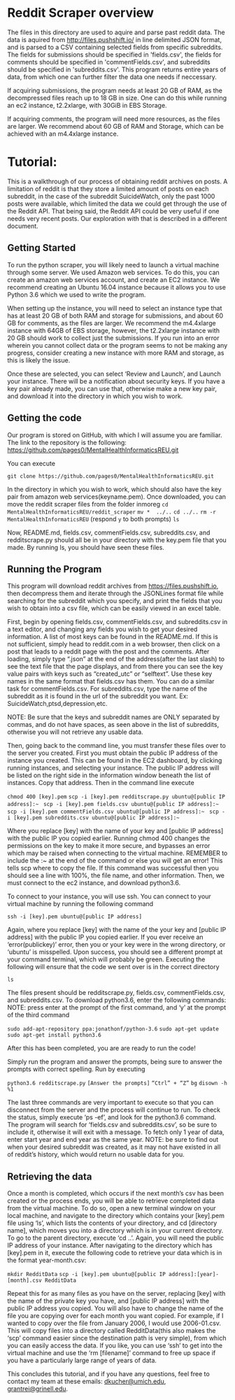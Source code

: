 # Reddit Scraper overview

The files in this directory are used to aquire and parse past reddit data. The data is aquired from http://files.pushshift.io/ in line delimited JSON format, and is parsed to a CSV containing selected fields from specific subreddits. The fields for submissions should be specified in 'fields.csv', the fields for comments should be specified in 'commentFields.csv', and  subreddits should be specified in 'subreddits.csv'. This program returns entire years of data, from which one can further filter the data one needs if neccessary.

If acquiring submissions, the program needs at least 20 GB of RAM, as the
decompressed files reach up to 18 GB in size. One can do this
while running an ec2 instance, t2.2xlarge, with 30GiB in EBS Storage.

If acquiring comments, the program will need more resources, as the files are larger.
We recommend about 60 GB of RAM and Storage, which can be achieved with an m4.4xlarge instance.

# Tutorial:
This is a walkthrough of our process of obtaining reddit archives on posts. A limitation of reddit is that they store a limited amount of posts on each subreddit, in the case of the subreddit SuicideWatch, only the past 1000 posts were available, which limited the data we could get through the use of the Reddit API. That being said, the Reddit API could be very useful if one needs very recent posts. Our exploration with that is described in a different document.

## Getting Started

To run the python scraper, you will likely need to launch a virtual machine through some server. We used Amazon web services. To do this, you can create an amazon web services account, and create an EC2 instance. We recommend creating an Ubuntu 16.04 instance because it allows you to use Python 3.6 which we used to write the program. 

When setting up the instance, you will need to select an instance type that has at least 20 GB of both RAM and storage for submissions, and about 60 GB for comments, as the files are larger. We recommend the m4.4xlarge instance with 64GB of EBS storage, however, the t2.2xlarge instance with 20 GB should work to collect just the submissions. If you run into an error wherein you cannot collect data or the program seems to not be making any progress, consider creating a new instance with more RAM and storage, as this is likely the issue.

Once these are selected, you can select ‘Review and Launch’, and Launch your instance. There will be a notification about security keys. If you have a key pair already made, you can use that, otherwise make a new key pair, and download it into the directory in which you wish to work.

## Getting the code
Our program is stored on GitHub, with which I will assume you are familiar. The link to the repository is the following: https://github.com/pages0/MentalHealthInformaticsREU.git

You can execute

`git clone https://github.com/pages0/MentalHealthInformaticsREU.git`

In the directory in which you wish to work, which should also have the key pair from amazon web services(keyname.pem). Once downloaded, you can move the reddit scraper files from the folder inmoreg
`cd MentalHealthInformaticsREU/reddit_scraper`
`mv *  ../..`
`cd ../..`
`rm -r MentalHealthInformaticsREU` (respond `y` to both prompts)
`ls`

Now, README.md, fields.csv, commentFields.csv, subreddits.csv, and redditscrape.py should all be in your directory with the key.pem file that you made. By running ls, you should have seen these files.

## Running the Program
This program will download reddit archives from https://files.pushshift.io, then decompress them and iterate through the JSONLines format file while searching for the subreddit which you specify, and print the fields that you wish to obtain into a csv file, which can be easily viewed in an excel table.

First, begin by opening fields.csv, commentFields.csv, and subreddits.csv in a text editor, and changing any fields you wish to get your desired information. A list of most keys can be found in the README.md. If this is not sufficient, simply head to reddit.com in a web browser, then click on a post that leads to a reddit page with the post and the comments. After loading, simply type “.json” at the end of the address(after the last slash) to see the text file that the page displays, and from there you can see the key value pairs with keys such as “created_utc” or “selftext”. Use these key names in the same format that fields.csv has them. You can do a similar task for commentFields.csv. For subreddits.csv, type the name of the subreddit as it is found in the url of the subreddit you want. Ex: SuicideWatch,ptsd,depression,etc.

NOTE: Be sure that the keys and subreddit names are ONLY separated by commas, and do not have spaces, as seen above in the list of subreddits, otherwise you will not retrieve any usable data.

Then, going back to the command line, you must transfer these files over to the server you created. First you must obtain the public IP address of the instance you created. This can be found in the EC2 dashboard, by clicking running instances, and selecting your instance. The public IP address will be listed on the right side in the information window beneath the list of instances. Copy that address. Then in the command line execute

`chmod 400 [key].pem`
`scp -i [key].pem redditscrape.py ubuntu@[public IP address]:~ `
`scp -i [key].pem fields.csv ubuntu@[public IP address]:~ `
`scp -i [key].pem commentFields.csv ubuntu@[public IP address]:~ `
`scp -i [key].pem subreddits.csv ubuntu@[public IP address]:~ `

Where you replace [key] with the name of your key and [public IP address] with the public IP you copied earlier. Running chmod 400 changes the permissions on the key to make it more secure, and bypasses an error which may be raised when connecting to the virtual machine. REMEMBER to include the :~ at the end of the command or else you will get an error! This tells scp where to copy the file. If this command was successful then you should see a line with 100%, the file name, and other information. Then, we must connect to the ec2 instance, and download python3.6.

To connect to your instance, you will use ssh. You can connect to your virtual machine by running the following command

`ssh -i [key].pem ubuntu@[public IP address]`

Again, where you replace [key] with the name of the your key and [public IP address] with the public IP you copied earlier. If you ever receive an ‘error(publickey)’ error, then you or your key were in the wrong directory, or ‘ubuntu’ is misspelled. Upon success, you should see a different prompt at your command terminal, which will probably be green. Executing the following will ensure that the code we sent over is in the correct directory

`ls`

The files present should be redditscrape.py, fields.csv, commentFields.csv, and subreddits.csv. To download python3.6, enter the following commands: NOTE: press enter at the prompt of the first command, and ‘y’ at the prompt of the third command

`sudo add-apt-repository ppa:jonathonf/python-3.6`
`sudo apt-get update`
`sudo apt-get install python3.6`

After this has been completed, you are are ready to run the code!

Simply run the program and answer the prompts, being sure to answer the prompts with correct spelling. Run by executing

`python3.6 redditscrape.py`
`[Answer the prompts]`
`“Ctrl” + “Z”`
`bg`
`disown -h %1`


The last three commands are very important to execute so that you can disconnect from the server and the process will continue to run. To check the status, simply execute ‘ps -ef’, and look for the python3.6 command. The program will search for ‘fields.csv and subreddits.csv’, so be sure to include it, otherwise it will exit with a message. To fetch only 1 year of data, enter start year and end year as the same year. NOTE: be sure to find out when your desired subreddit was created, as it may not have existed in all of reddit’s history, which would return no usable data for you.

## Retrieving the data
Once a month is completed, which occurs if the next month’s csv has been created or the process ends, you will be able to retrieve completed data from the virtual machine. To do so, open a new terminal window on your local machine, and navigate to the directory which contains your [key].pem file using ‘ls’, which lists the contents of your directory, and cd [directory name], which moves you into a directory which is in your current directory. To go to the parent directory, execute ‘cd ..’. Again, you will need the public IP address of your instance. After navigating to the directory which has [key].pem in it, execute the following code to retrieve your data which is in the format year-month.csv:

`mkdir RedditData`
`scp -i [key].pem ubuntu@[public IP address]:[year]-[month].csv RedditData`

Repeat this for as many files as you have on the server, replacing [key] with the name of the private key you have, and [public IP address] with the public IP address you copied. You will also have to change the name of the file you are copying over for each month you want copied. For example, if I wanted to copy over the file from January 2006, I would use 2006-01.csv. This will copy files into a directory called RedditData(this also makes the ‘scp’ command easier since the destination path is very simple), from which you can easily access the data. If you like, you can use ‘ssh’ to get into the virtual machine and use the ‘rm [filename]’ command to free up space if you have a particularly large range of years of data.

This concludes this tutorial, and if you have any questions, feel free to contact my team at these emails: dkucher@umich.edu, grantrei@grinell.edu.


